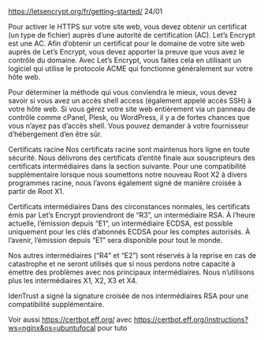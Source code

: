 https://letsencrypt.org/fr/getting-started/
24/01

Pour activer le HTTPS sur votre site web, vous devez obtenir un certificat (un type de fichier) auprès d’une autorité de certification (AC). Let’s Encrypt est une AC. Afin d’obtenir un certificat pour le domaine de votre site web auprès de Let’s Encrypt, vous devez apporter la preuve que vous avez le contrôle du domaine. Avec Let’s Encrypt, vous faites cela en utilisant un logiciel qui utilise le protocole ACME qui fonctionne généralement sur votre hôte web.

Pour déterminer la méthode qui vous conviendra le mieux, vous devez savoir si vous avez un accès shell access (également appelé accès SSH) à votre hôte web. Si vous gérez votre site web entièrement via un panneau de contrôle comme cPanel, Plesk, ou WordPress, il y a de fortes chances que vous n’ayez pas d’accès shell. Vous pouvez demander à votre fournisseur d’hébergement d’en être sûr.

Certificats racine
Nos certificats racine sont maintenus hors ligne en toute sécurité. Nous délivrons des certificats d’entité finale aux souscripteurs des certificats intermédiaires dans la section suivante. Pour une compatibilité supplémentaire lorsque nous soumettons notre nouveau Root X2 à divers programmes racine, nous l’avons également signé de manière croisée à partir de Root X1.

Certificats intermédiaires
Dans des circonstances normales, les certificats émis par Let’s Encrypt proviendront de “R3”, un intermédiaire RSA. À l’heure actuelle, l’émission depuis “E1”, un intermédiaire ECDSA, est possible uniquement pour les clés d’abonnés ECDSA pour les comptes autorisés. À l’avenir, l’émission depuis “E1” sera disponible pour tout le monde.

Nos autres intermédiaires (“R4” et “E2”) sont réservés à la reprise en cas de catastrophe et ne seront utilisés que si nous perdons notre capacité à émettre des problèmes avec nos principaux intermédiaires. Nous n’utilisons plus les intermédiaires X1, X2, X3 et X4.

IdenTrust a signé la signature croisée de nos intermédiaires RSA pour une compatibilité supplémentaire.

Voir aussi https://certbot.eff.org/ avec https://certbot.eff.org/instructions?ws=nginx&os=ubuntufocal pour tuto